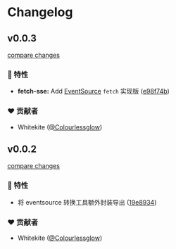 # Changelog


## v0.0.3

[compare changes](https://github.com/pkgai/sse-kit/compare/v0.0.2...v0.0.3)

### 🚀 特性

- **fetch-sse:** Add [EventSource](https://developer.mozilla.org/en-US/docs/Web/API/EventSource) `fetch` 实现版 ([e98f74b](https://github.com/pkgai/sse-kit/commit/e98f74b))

### ❤️ 贡献者

- Whitekite ([@Colourlessglow](http://github.com/Colourlessglow))

## v0.0.2

[compare changes](https://github.com/pkgai/sse-kit/compare/v0.0.1...v0.0.2)

### 🚀 特性

- 将 eventsource 转换工具额外封装导出 ([19e8934](https://github.com/pkgai/sse-kit/commit/19e8934))

### ❤️ 贡献者

- Whitekite ([@Colourlessglow](http://github.com/Colourlessglow))
